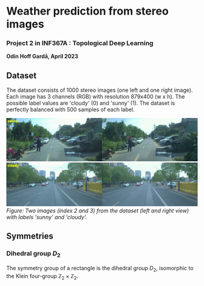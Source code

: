 # Weather prediction from stereo images
### Project 2 in INF367A : Topological Deep Learning
**Odin Hoff Gardå, April 2023**

## Dataset

The dataset consists of 1000 stereo images (one left and one right image). Each image has 3 channels (RGB) with resolution 879x400 (w x h). The possible label values are 'cloudy' (0) and 'sunny' (1). The dataset is perfectly balanced with 500 samples of each label.

![Sunny image](figs/image_2.png)
![Cloudy image](figs/image_3.png)
*Figure: Two images (index 2 and 3) from the dataset (left and right view) with labels 'sunny' and 'cloudy'.*

## Symmetries

### Dihedral group $D_2$

The symmetry group of a rectangle is the dihedral group $D_2$, isomorphic to the Klein four-group $\mathbb{Z}_2\times\mathbb{Z}_2$.

